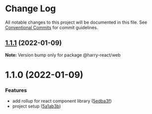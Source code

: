 # Change Log

All notable changes to this project will be documented in this file.
See [Conventional Commits](https://conventionalcommits.org) for commit guidelines.

## [1.1.1](https://github.com/harry524483/harry-react/compare/@harry-react/web@1.1.0...@harry-react/web@1.1.1) (2022-01-09)

**Note:** Version bump only for package @harry-react/web





# 1.1.0 (2022-01-09)


### Features

* add rollup for react component library ([5edba3f](https://github.com/harry524483/harry-react/commit/5edba3fc476f231d7cae8f9184b65ef99b01c88c))
* project setup ([5a1ab3b](https://github.com/harry524483/harry-react/commit/5a1ab3bf9f5a93bc245080dbbe430d82e6debdc5))
